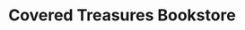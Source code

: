---
title: "Covered Treasures Bookstore"
url: /monument/covered-treasures-bookstore/
shop: books
---